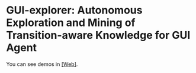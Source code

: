 # GUI-explorer: Autonomous Exploration and Mining of Transition-aware Knowledge for GUI Agent


You can see demos in [[Web]](https://xieincz.github.io/GUI-explorer.github.io/).

